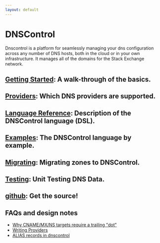 ```yaml
---
layout: default
---
```

# DNSControl

Dnscontrol is a platform for seamlessly managing your dns configuration across any number of DNS hosts, both in the cloud or in your own infrastructure. It manages all of the domains for the Stack Exchange network.

## [Getting Started]({{site.github.url}}/getting-started): A walk-through of the basics.

## [Providers]({{site.github.url}}/provider-list): Which DNS providers are supported.

## [Language Reference]({{site.github.url}}/js): Description of the DNSControl language (DSL).

## [Examples]({{site.github.url}}/examples): The DNSControl language by example.

## [Migrating]({{site.github.url}}/migrating): Migrating zones to DNSControl.

## [Testing]({{site.github.url}}/unittests): Unit Testing DNS Data.


## [github](https://github.com/StackExchange/dnscontrol): Get the source!



## FAQs and design notes

- [Why CNAME/MX/NS targets require a trailing "dot"]({{site.github.url}}/why-the-dot)
- [Writing Providers]({{site.github.url}}/writing-providers)
- [ALIAS records in dnscontrol]({{site.github.url}}/alias)

